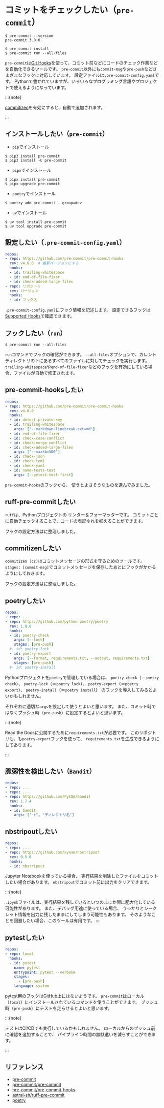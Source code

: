 # コミットをチェックしたい（``pre-commit``）

```console
$ pre-commit --version
pre-commit 3.8.0

$ pre-commit install
$ pre-commit run --all-files
```

`pre-commit`は[Git Hooks](../git/git-hooks.md)を使って、コミット前などにコードのチェック作業などを自動化できるツールです。
`pre-commit`以外にも`commit-msg`や`pre-push`などさまざまなフックに対応しています。
設定ファイルは`.pre-commit-config.yaml`です。
Pythonで書かれていますが、いろいろなプログラミング言語やプロジェクトで使えるようになっています。

:::{note}

[commitizen](./python-commitizen.md)を有効にすると、自動で追加されます。

:::

## インストールしたい（`pre-commit`）

- `pip`でインストール

```console
$ pip3 install pre-commit
$ pip3 install -U pre-commit
```

- `pipx`でインストール

```console
$ pipx install pre-commit
$ pipx upgrade pre-commit
```

- `poetry`でインストール

```console
$ poetry add pre-commit --group=dev
```

- `uv`でインストール

```console
$ uv tool install pre-commit
$ uv tool upgrade pre-commit
```

## 設定したい（`.pre-commit-config.yaml`）

```yaml
repos:
- repo: https://github.com/pre-commit/pre-commit-hooks
  rev: v4.6.0  # 最新バージョンにする
  hooks:
  - id: trailing-whitespace
  - id: end-of-file-fixer
  - id: check-added-large-files
- repo: リポジトリ
  rev: バージョン
  hooks:
  - id: フック名
```

`.pre-commit-config.yaml`にフック情報を記述します。
設定できるフックは[Supported Hooks](https://pre-commit.com/hooks.html)で確認できます。

## フックしたい（`run`）

```console
$ pre-commit run --all-files
```

`run`コマンドでフックの確認ができます。
`--all-files`オプションで、カレントディレクトリの下にあるすべてのファイルに対してチェックを実行します。
``trailing-whitespace``や``end-of-file-fixer``などのフックを有効にしている場合、ファイルが自動で修正されます。

## pre-commit-hooksしたい

```yaml
repos:
- repo: https://github.com/pre-commit/pre-commit-hooks
  rev: v4.6.0
  hooks:
  - id: detect-private-key
  - id: trailing-whitespace
    args: ["--markdown-linebreak-ext=md"]
  - id: end-of-file-fixer
  - id: check-case-conflict
  - id: check-merge-conflict
  - id: check-added-large-files
    args: ["--maxkb=500"]
  - id: check-json
  - id: check-toml
  - id: check-yaml
  - id: name-tests-test
    args: [--pytest-test-first]
```

`pre-commit-hooks`のフックから、
使うとよさそうなものを選んでみました。

## ruff-pre-commitしたい

`ruff`は、Pythonプロジェクトの
リンター＆フォーマッターです。
コミットごとに自動チェックすることで、コードの表記ゆれを抑えることができます。

フックの設定方法は[](./python-ruff.md)に整理しました。

## commitizenしたい

`commitizen (cz)`はコミットメッセージの形式を守るためのツールです。
`stages: [commit-msg]`でコミットメッセージを保存したあとにフックがかかるようにしておきます。

フックの設定方法は[](./python-commitizen.md)に整理しました。

## poetryしたい

```yaml
repos:
- repo: ...
- repo: https://github.com/python-poetry/poetry
  rev: 1.8.0
  hooks:
  - id: poetry-check
    args: [--lock]
    stages: [pre-push]
  #- id: poetry-lock
  - id: poetry-export
    args: [--format, requirements.txt, --output, requirements.txt]
    stages: [pre-push]
  #- id: poetry-install
```

Pythonプロジェクトを`poetry`で管理している場合は、
`poetry-check`（＝`poetry check`）、
`poetry-lock`（＝`poetry lock`）、
`poetry-export`（＝`poetry export`）、
`poetry-install`（＝`poetry install`）
のフックを導入してみるとよいかもしれません。

それぞれに適切な`args`を設定して使うとよいと思います。
また、コミット時ではなくプッシュ時（`pre-push`）に設定するとよいと思います。

:::{note}

Read the Docsに公開するために`requirements.txt`が必要です。
このリポジトリも、も`poetry-export`フックを使って、
`requirements.txt`を生成できるようにしてあります。

:::

## 脆弱性を検出したい（`Bandit`）

```yaml
repos:
- repo: ...
- repo: ...
- repo: https://github.com/PyCQA/bandit
  rev: 1.7.4
  hooks:
  - id: bandit
    args: ["-r", "ディレクトリ名"]
```

## nbstripoutしたい

```yaml
repos:
- repo: ...
- repo: https://github.com/kynan/nbstripout
  rev: 0.5.0
  hooks:
  - id: nbstripout
```

Jupyter Notebookを使っている場合、
実行結果を削除したファイルをコミットしたい場合があります。
`nbstripout`でコミット前に出力をクリアできます。

:::{note}

`.ipynb`ファイルは、実行結果を残しているといつのまにか間に肥大化している可能性があります。
また、デバッグ用途に使っている場合、
うっかりとシークレット情報を出力に残したままにしてしまう可能性もあります。
そのようなことを回避したい場合、このツールは有用です。
:::

## pytestしたい

```yaml
repos:
- repo: local
  hooks:
  - id: pytest
    name: pytest
    entrypoint: pytest --verbose
    stages:
      - [pre-push]
    language: system
```

[pytest](./python-pytest.md)用のフックはGitHub上にはないようです。
`pre-commit`はローカル（`local`）にインストールされているコマンドを使うことができます。
プッシュ時（`pre-push`）にテストを走らせるとよいと思います。

:::{note}

テストはCI/CDでも実行しているかもしれません。
ローカルからのプッシュ前に確認を追加することで、
パイプライン時間の無駄遣いを減らすことができます。

:::

## リファレンス

- [pre-commit](https://pre-commit.com/)
- [pre-commit/pre-commit](https://github.com/pre-commit/pre-commit)
- [pre-commit/pre-commit-hooks](https://github.com/pre-commit/pre-commit-hooks)
- [astral-sh/ruff-pre-commit](https://github.com/astral-sh/ruff-pre-commit)
- [poetry](https://python-poetry.org/docs/pre-commit-hooks)
